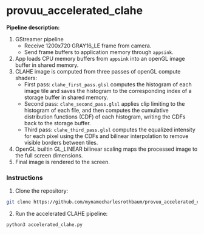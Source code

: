 # provuu_accelerated_clahe

**Pipeline description:**
1. GStreamer pipeline
    * Receive 1200x720 GRAY16_LE frame from camera.
    * Send frame buffers to application memory through `appsink`.
2. App loads CPU memory buffers from `appsink` into an openGL image buffer in shared memory.
3. CLAHE image is computed from three passes of openGL compute shaders:
    * First pass: `clahe_first_pass.glsl` computes the histogram of each image tile and saves the histogram to the corresponding index of a storage buffer in shared memory.
    * Second pass: `clahe_second_pass.glsl` applies clip limiting to the histogram of each file, and then computes the cumulative distribution functions (CDF) of each histogram, writing the CDFs back to the storage buffer.
    * Third pass: `clahe_third_pass.glsl` computes the equalized intensity for each pixel using the CDFs and bilinear interpolation to remove visible borders between tiles. 
4. OpenGL builtin GL_LINEAR bilinear scaling maps the processed image to the full screen dimensions.
5. Final image is rendered to the screen.

### Instructions

1. Clone the repository:
```bash
git clone https://github.com/mynamecharlesrothbaum/provuu_accelerated_clahe.git
```

2. Run the accelerated CLAHE pipeline:

```bash
python3 accelerated_clahe.py
```
